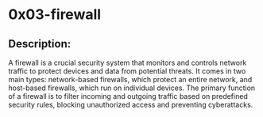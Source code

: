# 0x03-firewall

## Description:

A firewall is a crucial security system that monitors and controls network traffic to protect devices and data from potential threats. It comes in two main types: network-based firewalls, which protect an entire network, and host-based firewalls, which run on individual devices. The primary function of a firewall is to filter incoming and outgoing traffic based on predefined security rules, blocking unauthorized access and preventing cyberattacks.
